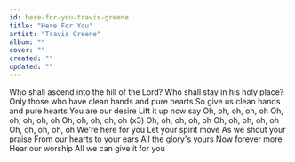 ```yaml
---
id: here-for-you-travis-greene
title: "Here For You"
artist: "Travis Greene"
album: ""
cover: ""
created: ""
updated: ""
---
```


Who shall ascend into the hill of the Lord?
Who shall stay in his holy place?
Only those who have clean hands and pure hearts
So give us clean hands and pure hearts
You are our desire
Lift it up now say
Oh, oh, oh, oh, oh
Oh, oh, oh, oh, oh
Oh, oh, oh, oh, oh
(x3)
Oh, oh, oh, oh, oh
Oh, oh, oh, oh, oh
Oh, oh, oh, oh, oh
We're here for you
Let your spirit move
As we shout your praise
From our hearts to your ears
All the glory's yours
Now forever more
Hear our worship
All we can give it for you